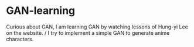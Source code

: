 # GAN-learning

Curious about GAN, I am learning GAN by watching lessons of Hung-yi Lee on the website. / 
I try to implement a simple GAN to generate anime characters. 
